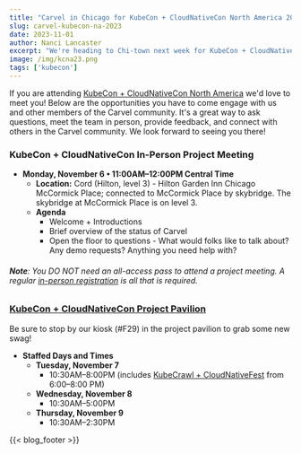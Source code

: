 ```yaml
---
title: "Carvel in Chicago for KubeCon + CloudNativeCon North America 2023"
slug: carvel-kubecon-na-2023
date: 2023-11-01
author: Nanci Lancaster
excerpt: "We're heading to Chi-town next week for KubeCon + CloudNativeCon North America! Read on to see where you can come find us."
image: /img/kcna23.png
tags: ['kubecon']
---
```

If you are attending [KubeCon + CloudNativeCon North America](https://events.linuxfoundation.org/kubecon-cloudnativecon-north-america/) we'd love to meet you! Below are the opportunities you have to come engage with us and other members of the Carvel community. It's a great way to ask questions, meet the team in person, provide feedback, and connect with others in the Carvel community. We look forward to seeing you there!

### KubeCon + CloudNativeCon In-Person Project Meeting
- **Monday, November 6 • 11:00AM–12:00PM Central Time**
    - **Location:** Cord (Hilton, level 3) - Hilton Garden Inn Chicago McCormick Place; connected to McCormick Place by skybridge. The skybridge at McCormick Place is on level 3.
    - **Agenda**
        - Welcome + Introductions
        - Brief overview of the status of Carvel
        - Open the floor to questions - What would folks like to talk about? Any demo requests? Anything you need help with?

###### **Note**: You DO NOT need an all-access pass to attend a project meeting. A regular [in-person registration](https://events.linuxfoundation.org/kubecon-cloudnativecon-north-america/register/#in-person-kubecon-cloudnativecon-only-rates) is all that is required.

### [KubeCon + CloudNativeCon Project Pavilion](https://events.linuxfoundation.org/kubecon-cloudnativecon-north-america/program/project-engagement/#project-pavilion)
Be sure to stop by our kiosk (#F29) in the project pavilion to grab some new swag!
- **Staffed Days and Times**
    - **Tuesday, November 7**
        - 10:30AM–8:00PM (includes [KubeCrawl + CloudNativeFest](https://sched.co/1REGb) from 6:00–8:00 PM)
    - **Wednesday, November 8**
        - 10:30AM–5:00PM
    - **Thursday, November 9**
        - 10:30AM–2:30PM

{{< blog_footer >}}